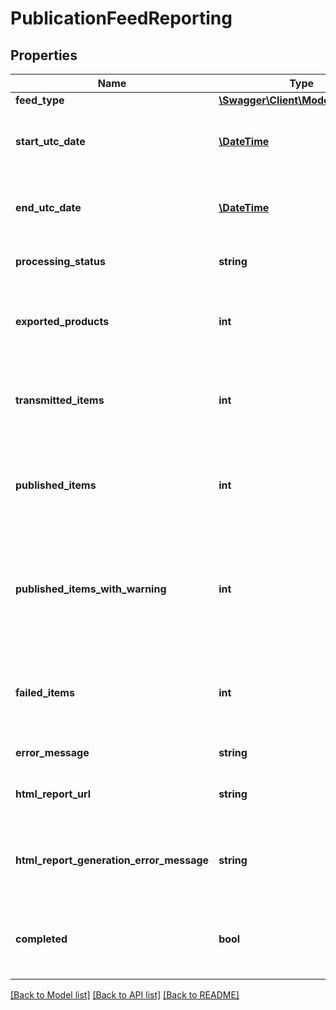 # PublicationFeedReporting

## Properties
Name | Type | Description | Notes
------------ | ------------- | ------------- | -------------
**feed_type** | [**\Swagger\Client\Model\FeedType**](FeedType.md) |  | 
**start_utc_date** | [**\DateTime**](\DateTime.md) | The feed publication start time (UTC timezone) | 
**end_utc_date** | [**\DateTime**](\DateTime.md) | The feed publication end time (UTC timezone) | [optional] 
**processing_status** | **string** | The processing status | 
**exported_products** | **int** | The product count downloaded from BeezUP Export | [optional] 
**transmitted_items** | **int** | The item count (products or offers) sent to the marketplace | [optional] 
**published_items** | **int** | The item count (products or offers) the marketplace flagged as successful | [optional] 
**published_items_with_warning** | **int** | The item count (products or offers) the marketplace flagged as successful with warnings | [optional] 
**failed_items** | **int** | The item count (products or offers) the marketplace flagged as failed | [optional] 
**error_message** | **string** | The error message | [optional] 
**html_report_url** | **string** | The Url for the Html Report generated | [optional] 
**html_report_generation_error_message** | **string** | The error message if the Html Report generation failed | [optional] 
**completed** | **bool** | Indicates if the publication is completed or not | [optional] 

[[Back to Model list]](../README.md#documentation-for-models) [[Back to API list]](../README.md#documentation-for-api-endpoints) [[Back to README]](../README.md)


